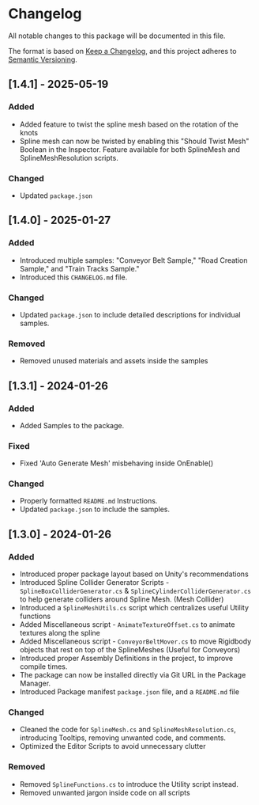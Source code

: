 # Changelog
All notable changes to this package will be documented in this file.

The format is based on [Keep a Changelog](https://keepachangelog.com/en/1.0.0/),
and this project adheres to [Semantic Versioning](https://semver.org/).

## [1.4.1] - 2025-05-19

### Added
- Added feature to twist the spline mesh based on the rotation of the knots
- Spline mesh can now be twisted by enabling this "Should Twist Mesh" Boolean in the Inspector. Feature available for both SplineMesh and SplineMeshResolution scripts.

### Changed
- Updated `package.json`

## [1.4.0] - 2025-01-27

### Added
- Introduced multiple samples: "Conveyor Belt Sample," "Road Creation Sample," and "Train Tracks Sample."
- Introduced this `CHANGELOG.md` file.

### Changed
- Updated `package.json` to include detailed descriptions for individual samples.

### Removed
- Removed unused materials and assets inside the samples

## [1.3.1] - 2024-01-26

### Added
- Added Samples to the package.

### Fixed
- Fixed 'Auto Generate Mesh' misbehaving inside OnEnable()

### Changed
- Properly formatted `README.md` Instructions.
- Updated `package.json` to include the samples.

## [1.3.0] - 2024-01-26

### Added
- Introduced proper package layout based on Unity's recommendations
- Introduced Spline Collider Generator Scripts - `SplineBoxColliderGenerator.cs` & `SplineCylinderColliderGenerator.cs` to help generate colliders around Spline Mesh. (Mesh Collider)
- Introduced a `SplineMeshUtils.cs` script which centralizes useful Utility functions
- Added Miscellaneous script - `AnimateTextureOffset.cs` to animate textures along the spline
- Added Miscellaneous script - `ConveyorBeltMover.cs` to move Rigidbody objects that rest on top of the SplineMeshes (Useful for Conveyors)
- Introduced proper Assembly Definitions in the project, to improve compile times.
- The package can now be installed directly via Git URL in the Package Manager.
- Introduced Package manifest `package.json` file, and a `README.md` file

### Changed
- Cleaned the code for `SplineMesh.cs` and `SplineMeshResolution.cs`, introducing Tooltips, removing unwanted code, and comments.
- Optimized the Editor Scripts to avoid unnecessary clutter

### Removed
- Removed `SplineFunctions.cs` to introduce the Utility script instead.
- Removed unwanted jargon inside code on all scripts 
